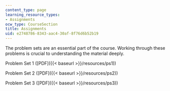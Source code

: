 ```yaml
---
content_type: page
learning_resource_types:
- Assignments
ocw_type: CourseSection
title: Assignments
uid: e2748786-8343-aac4-30af-8f76d6b52b19
---
```


The problem sets are an essential part of the course. Working through these problems is crucial to understanding the material deeply.

Problem Set 1 ([PDF]({{< baseurl >}}/resources/ps1))

Problem Set 2 ([PDF]({{< baseurl >}}/resources/ps2))

Problem Set 3 ([PDF]({{< baseurl >}}/resources/ps3))